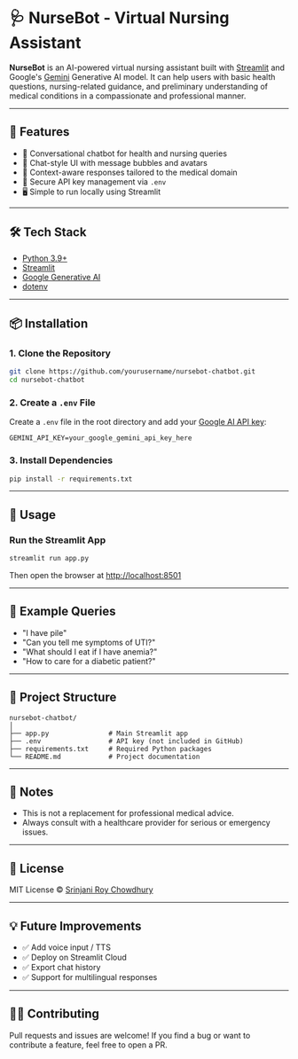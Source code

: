 # 🩺 NurseBot - Virtual Nursing Assistant

**NurseBot** is an AI-powered virtual nursing assistant built with [Streamlit](https://streamlit.io/) and Google's [Gemini](https://ai.google.dev/) Generative AI model. It can help users with basic health questions, nursing-related guidance, and preliminary understanding of medical conditions in a compassionate and professional manner.

---

## 🚀 Features

- 🤖 Conversational chatbot for health and nursing queries
- 💬 Chat-style UI with message bubbles and avatars
- 🧠 Context-aware responses tailored to the medical domain
- 🔐 Secure API key management via `.env`
- 🖥️ Simple to run locally using Streamlit

---

## 🛠️ Tech Stack

- [Python 3.9+](https://www.python.org/)
- [Streamlit](https://streamlit.io/)
- [Google Generative AI](https://ai.google.dev/)
- [dotenv](https://pypi.org/project/python-dotenv/)

---

## 📦 Installation

### 1. Clone the Repository
```bash
git clone https://github.com/yourusername/nursebot-chatbot.git
cd nursebot-chatbot
````

### 2. Create a `.env` File

Create a `.env` file in the root directory and add your [Google AI API key](https://aistudio.google.com/app/apikey):

```env
GEMINI_API_KEY=your_google_gemini_api_key_here
```

### 3. Install Dependencies

```bash
pip install -r requirements.txt
```

---

## 🧠 Usage

### Run the Streamlit App

```bash
streamlit run app.py
```

Then open the browser at [http://localhost:8501](http://localhost:8501)

---

## 🧪 Example Queries

* "I have pile"
* "Can you tell me symptoms of UTI?"
* "What should I eat if I have anemia?"
* "How to care for a diabetic patient?"

---

## 📁 Project Structure

```
nursebot-chatbot/
│
├── app.py               # Main Streamlit app
├── .env                 # API key (not included in GitHub)
├── requirements.txt     # Required Python packages
└── README.md            # Project documentation
```

---

## 📌 Notes

* This is not a replacement for professional medical advice.
* Always consult with a healthcare provider for serious or emergency issues.

---

## 📃 License

MIT License © [Srinjani Roy Chowdhury](https://github.com/SrinjaniRoyChowdhury)

---

## 💡 Future Improvements

* ✅ Add voice input / TTS
* ✅ Deploy on Streamlit Cloud
* ✅ Export chat history
* ✅ Support for multilingual responses

---

## 🙋‍♀️ Contributing

Pull requests and issues are welcome! If you find a bug or want to contribute a feature, feel free to open a PR.

```